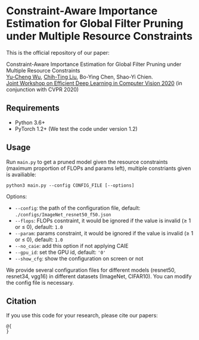 # Constraint-Aware Importance Estimation for Global Filter Pruning under Multiple Resource Constraints
This is the official repository of our paper:  
  
Constraint-Aware Importance Estimation for Global Filter Pruning under Multiple Resource Constraints  
[Yu-Cheng Wu](https://github.com/ericwu2620), [Chih-Ting Liu](https://github.com/jackie840129), Bo-Ying Chen, Shao-Yi Chien.  
[Joint Workshop on Efficient Deep Learning in Computer Vision 2020](https://workshop-edlcv.github.io/) (in conjunction with CVPR 2020)

## Requirements
- Python 3.6+
- PyTorch 1.2+ (We test the code under version 1.2)

## Usage
Run `main.py` to get a pruned model given the resource constraints (maximum proportion of FLOPs and params left), 
multiple constriants given is availiable:

    python3 main.py --config CONFIG_FILE [--options]
Options:
 - `--config`: the path of the configuration file, default: `./configs/ImageNet_resnet50_f50.json`
 - `--flops`: FLOPs cosntraint, it would be ignored if the value is invalid (≥ 1 or ≤ 0), default: `1.0`
 - `--param`: params constraint, it would be ignored if the value is invalid (≥ 1 or ≤ 0), default: `1.0`
 - `--no_caie`: add this option if not applying CAIE
 - `--gpu_id`: set the GPU id, default: `'0'`
 - `--show_cfg`: show the configuration on screen or not
 
 We provide several configuration files for different models (resnet50, resnet34, vgg16) in different datasets (ImageNet, CIFAR10).
 You can modify the config file is necessary.

## Citation
If you use this code for your research, please cite our papers:
```
@{
}
```

